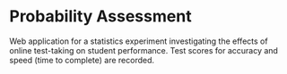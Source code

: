 # Probability Assessment
Web application for a statistics experiment investigating the effects of online test-taking on student performance. Test scores for accuracy and speed (time to complete) are recorded. 
